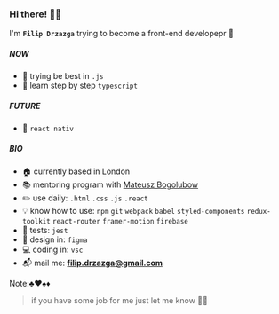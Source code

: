 ### Hi there! :vampire::sparkles:

I'm **`Filip Drzazga`** trying to become a front-end developepr :dart:

##### NOW
- :blossom: trying be best in `.js`
- :seedling: learn step by step `typescript`

##### FUTURE
- :crystal_ball: `react nativ`

##### BIO
- :house: currently based in London
- :books: mentoring program with [Mateusz Bogolubow](https://devmentor.pl/)
- :pencil2: use daily: `.html` `.css` `.js` `.react`
- :bulb: know how to use: `npm` `git` `webpack` `babel` `styled-components` `redux-toolkit` `react-router` `framer-motion` `firebase`
- :hammer: tests: `jest`
- :art: design in: `figma`
- :computer: coding in: `vsc`
- :mailbox_with_mail: mail me: **filip.drzazga@gmail.com**

Note::clubs::hearts::spades::diamonds:
> if you have some job for me just let me know :speech_balloon::tongue:
